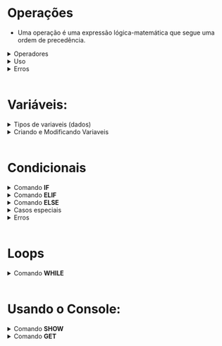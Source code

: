 # Operações 
* Uma operação é uma expressão lógica-matemática que segue uma ordem de precedência.

<details>
<summary> Operadores </summary>

* Todos os operadores abaixo estão organizados da seguinte forma: símbolo, ordem de precedência (quanto maior, mais prioridade), função e um exemplo. 

* Operadores unários: 
        
        ! : 7 : Not lógico   : !0 = 1
        - : 7 : Negação      : -1 = 1 * -1

* Operadores binários:

        | : 1 : Ou lógico    : 0 | 1 = 1
        & : 2 : And lógico   : 0 & 1 = 0
        + : 4 : Soma         : 1 + 2 = 3
        - : 4 : Subtração    : 1 - 2 = -1
        * : 5 : Multiplicação: 2 * 2 = 4
        / : 5 : Divisão      : 2 / 2 = 1
        % : 5 : Módulo       : 2 % 2 = 0
        ^ : 6 : Potência     : 5 ^ 3 = 125
        ~ : 0 : Aproximação  : 0~10.6 = 11 (a ~ b → arredonda o número a com b casas decimais)

* Comparadores:

        > : 3 : Maior ou igual : 10 > 5 = 1 (Retorna 1 caso (a>=b), 0 caso contrário.)
        < : 3 : Menor ou igual : 10 < 5 = 0 (Retorna 1 caso (a<=b), 0 caso contrário.)
        = : 3 : Igualdade      : 10 = 10 = 1 (Retorna 1 caso (a=b), 0 caso contrário.)

        Nota: Se os dois primeiros comparadores (>,<) forem usados com strings, a comparação será feita com base na quantidade de caracteres: abc > abdc será executado como 3 > 4

* Parenteses:

        Usados para "roubar" prioridade:

        2*2+2 = 6
        2*(2+2) = 8

</details>

<details>
<summary> Uso </summary>

* Operações podem envolver números, variáveis e em alguns casos, texto. Também podem ser compostos por apenas um elemento:

        12
        Pera
        1 + (VariavelA - VariavelB)
        fruta + maca

</details>

<details>
<summary>Erros</summary>

* Quando uma operação é realizada entre dois tipos diferentes sem ter suporte, um erro como o seguinte aparece:

        Erro : Operação proibida com tipos diferentes. --> "set a 35 + alpha", linha 1

* Quando uma operador é usado da forma incorreta, um erro como o seguinte aparece:

        Erro : Operador mal-usado. --> "set a -sigma", linha 1

* Quando se tenta negar um valor não inteiro, um erro como o seguinte aparece:

        Erro : Negação de não-inteiro --> "set a !10.5", linha 1

* Quando se tenta dividir por 0, um erro como o seguinte aparece:

        Erro : Divisão por zero. --> "set a 10 / 0", linha 1

* Quando se tenta obter o modulo 0, um erro como o seguinte aparece:
        
        Erro : Modulo com zero. --> "set a 10 % 0", linha 1

* Quando se tenta usar o comparador de textos com números, um erro como o seguinte aparece:

        Erro : Comparador de texto com tipo numérico --> "set a 10 $ 20", linha 1

* Quando se escreve uma operação incorreta, um erro como o seguinte aparece:

        Erro : Operação malformada --> "set a --2", linha 1

* Quando parenteses não estão balanceados, um erro como o seguinte aparece:

        Erro : Parenteses não-balanceados. --> "set a 1 > 2)", linha 1


</details>

<br>




# Variáveis:
<details>
<summary>Tipos de variaveis (dados) </summary>


* Existem três tipos principais de dados simples nessa linguagem:

        Tipo numérico (num): Qualquer número.
        Tipo string   (txt): Qualquer sequência de texto.
        Tipo nenhum   (nil): Representa uma ausência de valor.
                
* Para representar valores booleanos (verdadeiro / falso), é usado um tipo numérico. O valor 1 representa a verdade, enquanto qualquer outro é interpretado como falso.

</details>
<details>
<summary>Criando e Modificando Variaveis</summary>

* Para criar e/ou modificar o valor de uma variável, utiliza-se a seguinte estrutura:

        set NOME VALOR.

<br>

* "NOME" deve conter apenas letras (maiúsculas ou minúsculas) ou underlines.<br>
* "VALOR" é uma [OPERAÇÃO](#operações)
<details>
<summary>Erros</summary>

* Se o nome de uma variável fugir dos padrões de nomenclatura, um erro como o seguinte aparecerá:

        Erro : Caractere proibido no nome da variavel. --> "set variavel12 10", linha 1

    A omissão do nome resultará em um erro como o seguinte:

        Erro : Comando set sem nome --> "set ", linha 1

* "VALOR" deve ser uma [Operação](#operações).<br>
A omissão da operação resultará em um erro como o seguinte:

        Erro : Comando set sem operação. --> "set variavel", linha 1

</details>
</details>

<br>

# Condicionais

<details>
<summary>Comando <b> IF </b></summary>


* Esse comando segue a seguinte estrutura: 

        if OPERAÇÃO
            código condicional

* Ao ser executado, o comando avalia a [OPERAÇÃO](#operações). Se o resultado for 1, e SOMENTE 1, o bloco identado (código condicional) é executado.

</details>


<details>
<summary>Comando <b> ELIF </b></summary>

* Esse comando segue a seguinte estrutura: 

        if 10-10
            set a 0
        elif OPERAÇÃO
            código condicional

* Ao ser executado, o comando avalia a [OPERAÇÃO](#operações). Se o resultado for 1 e o resultado do comando condicional passado não for 1, o bloco identado (código condicional) é executado.
* É possível criar encadeamentos com esse comando:

        if 0
            show ok!
        elif 0
            show ok!
        elif 1
            show EXECUTADO!
        elif 1
            show ok!

        SAÍDA:

        EXECUTADO!



</details>


<details>
<summary>Comando <b> ELSE </b></summary>

* Esse comando segue a seguinte estrutura: 

        if 10-10
            set a 0
        else
            código condicional

* Caso o resultado do comando condicional passado não seja 1, o bloco de código identado (código condicional) será executado.
</details>

<details>
<summary>Casos especiais </b></summary>

* O comando [while](#loops), por também conter uma "condicional", pode entrar em um encadeamento de condicionais:

        set a 5
        while a > 0
            set a a-1
        elif a = -1
            show Agora, `a` e negativo!

        SAÍDA:

        Agora, a e negativo!

</details>

<details>
<summary>Erros </summary>

* Caso seja criado um "if" ou um "elif" sem operação, um erro como o seguinte aparecerá:

        Erro : Condicional sem argumento. --> "if ", linha 1

* Caso seja criada uma condicional sem corpo (código identado), um erro como o seguinte aparecerá:

        Erro : Condicional sem corpo --> "if 10", linha 1



</details>


<br>

# Loops
<details>
<summary> Comando <b> WHILE </b> </summary>

* Um loop, ou ciclo, é uma estrutura que repete uma porção de código.
* Para criar um loop, usa-se a seguinte estrutura:

        while OPERAÇÃO
            código

* Enquanto o valor da [OPERAÇÃO](#operações) for igual a 1, o código identado será executado.
* Após cada execução, a operação é reavaliada. Se por ventura deixar de valer 1, o ciclo é quebrado e o programa segue.

</details>



<br>

# Usando o Console:
<details>
<summary>Comando <b> SHOW </b></summary>

* Para jogar dados no console, utiliza-se a seguinte estrutura:

        show ARGUMENTOS

* "ARGUMENTOS" pode ser composto por texto e variáveis:

        set variavel 12
        show Numero: variavel

        SAÍDA:

        Numero: 12



* Para poder mostrar o nome de uma variável, envolve-se o termo com "`", chamado de indicador:

        set variavel 12
        show Valor de `variavel`: variavel

        SAÍDA:

        Valor de variavel: 12
    

<details>
<summary>Erros</summary>

* Escrever uma estrutura não-balanceada de indicadores resultará em um erro como o seguinte:

        Erro : Quantia indevida de indicadores. --> "show `a", linha 2

* A omissão de argumentos resultará em um erro como o seguinte:

        Erro : Comando show sem argumentos. --> "show", linha 1
</details>


</details>


<details>
<summary>Comando <b> GET </b></summary>

* Para jogar dados no console, utiliza-se a seguinte estrutura:

        get VARIAVEL ARGUMENTOS

* VARIAVEL deve ser o nome de uma variavel já declarada
* ARGUMENTOS é um trecho opicional, um texto que aparece no console quando o comando é executado.

<details>
<summary>Erros</summary>

* Tentar usar o comando get com uma variavel não declarada resulta em um erro como o seguinte:

        Erro : Comando get em variavel não declarada. --> "get var", linha 1

* Tentar usar o comando get sem nomear uma variavel resulta em um erro como o seguinte:

        Erro : Comando get sem variavel. --> "get", linha 1

* Não separar a variavel do argumento resulta em um erro como o seguinte:

        Erro : Comando get com argumentos misturados. --> "get var-->", linha 2

</details>


</details>